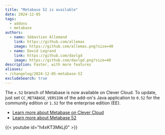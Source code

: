 ```yaml
---
title: "Metabase 52 is available"
date: 2024-12-05
tags:
  - addons
  - metabase
authors:
  - name: Sébastien Allemand
    link: https://github.com/allemas
    image: https://github.com/allemas.png?size=40
  - name: David Legrand
    link: https://github.com/davlgd
    image: https://github.com/davlgd.png?size=40
description: Faster, with more features
aliases:
- /changelog/2024-12-05-metabase-52
excludeSearch: true
---
```


The `x.52` branch of Metabase is now available on Clever Cloud. To update, just set `CC_METABASE_VERSION` of the add-on's Java application to `0.52` for the community edition or `1.52` for the enterprise edition (EE).

- [Learn more about Metabase on Clever Cloud](/doc/addons/metabase/)
- [Learn more about Metabase 52](https://www.metabase.com/releases/metabase-52)

{{< youtube id="h4xKT3MkLj0" >}}
